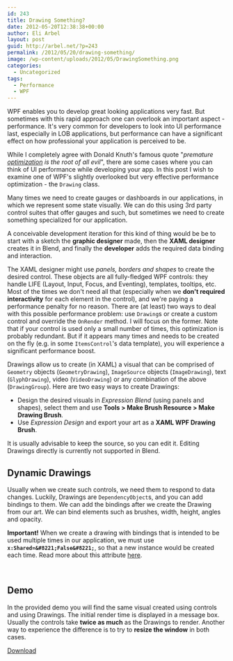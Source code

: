 ```yaml
---
id: 243
title: Drawing Something?
date: 2012-05-20T12:38:38+00:00
author: Eli Arbel
layout: post
guid: http://arbel.net/?p=243
permalink: /2012/05/20/drawing-something/
image: /wp-content/uploads/2012/05/DrawingSomething.png
categories:
  - Uncategorized
tags:
  - Performance
  - WPF
---
```

WPF enables you to develop great looking applications very fast. But sometimes with this rapid approach one can overlook an important aspect - performance. It's very common for developers to look into UI performance last, especially in LOB applications, but performance can have a significant effect on how professional your application is perceived to be.

<!--more-->

While I completely agree with Donald Knuth's famous quote "_premature [optimization](http://en.wikipedia.org/wiki/Program_optimization)_ _is the root of all evil_", there are some cases where you can think of UI performance while developing your app. In this post I wish to examine one of WPF's slightly overlooked but very effective performance optimization - the `Drawing` class.

Many times we need to create gauges or dashboards in our applications, in which we represent some state visually. We can do this using 3rd party control suites that offer gauges and such, but sometimes we need to create something specialized for our application.

A conceivable development iteration for this kind of thing would be be to start with a sketch the **graphic designer** made, then the **XAML designer** creates it in Blend, and finally the **developer** adds the required data binding and interaction.

The XAML designer might use _panels, borders and shapes_ to create the desired control. These objects are all fully-fledged WPF controls: they handle LIFE (Layout, Input, Focus, and Eventing), templates, tooltips, etc. Most of the times we don't need all that (especially when we **don't required interactivity** for each element in the control), and we're paying a performance penalty for no reason. There are (at least) two ways to deal with this possible performance problem: use `Drawing`s or create a custom control and override the `OnRender` method. I will focus on the former. Note that if your control is used only a small number of times, this optimization is probably redundant. But if it appears many times and needs to be created on the fly (e.g. in some `ItemsControl`'s data template), you will experience a significant performance boost.

Drawings allow us to create (in XAML) a visual that can be comprised of `Geometry` objects (`GeometryDrawing`), `ImageSource` objects (`ImageDrawing`), text (`GlyphDrawing`), video (`VideoDrawing`) or any combination of the above (`DrawingGroup`). Here are two easy ways to create Drawings:

  * Design the desired visuals in _Expression Blend_ (using panels and shapes), select them and use **Tools > Make Brush Resource > Make Drawing Brush**.
  * Use _Expression Design_ and export your art as a **XAML WPF Drawing Brush**.

It is usually advisable to keep the source, so you can edit it. Editing Drawings directly is currently not supported in Blend.

## 

## Dynamic Drawings

Usually when we create such controls, we need them to respond to data changes. Luckily, Drawings are `DependencyObject`s, and you can add bindings to them. We can add the bindings after we create the Drawing from our art. We can bind elements such as brushes, width, height, angles and opacity.

**Important!** When we create a drawing with bindings that is intended to be used multiple times in our application, we must use **`x:Shared=&#8221;False&#8221;`**, so that a new instance would be created each time. Read more about this attribute [here](http://msdn.microsoft.com/en-us/library/aa970778.aspx).

&nbsp;

## Demo

In the provided demo you will find the same visual created using controls and using Drawings. The initial render time is displayed in a message box. Usually the controls take **twice as much** as the Drawings to render. Another way to experience the difference is to try to **resize the window** in both cases.

[Download](https://arbel.net/wp-content/uploads/2012/05/DrawingSomething1.zip)